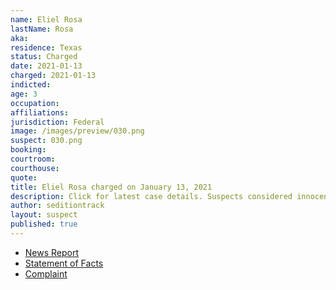 ```yaml
---
name: Eliel Rosa
lastName: Rosa
aka:
residence: Texas
status: Charged
date: 2021-01-13
charged: 2021-01-13
indicted:
age: 3
occupation:
affiliations:
jurisdiction: Federal
image: /images/preview/030.png
suspect: 030.png
booking:
courtroom:
courthouse:
quote:
title: Eliel Rosa charged on January 13, 2021
description: Click for latest case details. Suspects considered innocent until proven guilty.
author: seditiontrack
layout: suspect
published: true
---
```

- [News Report](https://www.kiiitv.com/article/news/local/jenny-cudd-fbi-arrested/513-fb4ff454-3bf0-4648-8983-660ec8f2601e)
- [Statement of Facts](https://www.scribd.com/document/490745903/Jenny-Cudd-and-Eliel-Rosa-Statement-of-Facts)
- [Complaint](https://www.justice.gov/opa/page/file/1353431/download)
